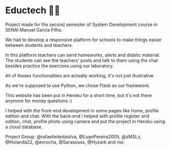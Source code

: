 # Eductech 🦝🐧

Project made for the second semester of System Development course in SENAI Manuel Garcia Filho.

We had to develop a responsive platform for schools to make things easier between students and teachers.

In this platform teachers can send homeworks, alerts and didatic material. The students can see the teachers' posts and talk to them using the chat besides practice the  exercises using our laboratory.

All of theses functionalities are actually working, it's not just illustrative.

As we're supposed to use Python, we chose Flask as our framework.

This website has been put in Heroku for a short time, but it's not there anymore for money questions :)

I helped with the front-end development in some pages like home, profile edition and chat. 
With the back-end I helped with profile register and edition, chat, profile photo using camera and put the project in Heroku using a cloud database.

Project Group: @rafaelleitedasilva, @LuanPereira2005, @zMSLz, @Holanda22, @evrocha, @Sarasouss, @Hyzark and me.
